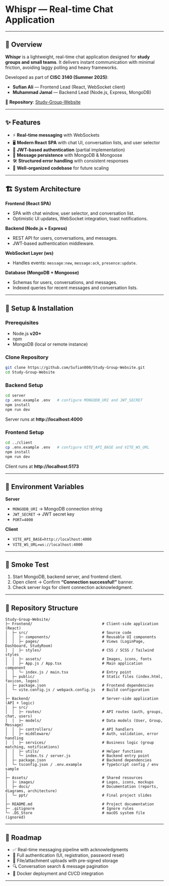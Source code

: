 # Whispr — Real-time Chat Application  

---

## 📖 Overview  
**Whispr** is a lightweight, real-time chat application designed for **study groups and small teams**. It delivers instant communication with minimal friction, avoiding laggy polling and heavy frameworks.  

Developed as part of **CISC 3140 (Summer 2025)**:  
- **Sufian Ali** — Frontend Lead (React, WebSocket client)  
- **Muhammad Jamal** — Backend Lead (Node.js, Express, MongoDB)  

🔗 **Repository**: [Study-Group-Website](https://github.com/Sufian000/Study-Group-Website.git)  

---

## ✨ Features  
- ⚡ **Real-time messaging** with WebSockets  
- 🖥️ **Modern React SPA** with chat UI, conversation lists, and user selector  
- 🔐 **JWT-based authentication** (partial implementation)  
- 💬 **Message persistence** with MongoDB & Mongoose  
- 🛠️ **Structured error handling** with consistent responses  
- 📂 **Well-organized codebase** for future scaling  

---

## 🏗️ System Architecture  

**Frontend (React SPA)**  
- SPA with chat window, user selector, and conversation list.  
- Optimistic UI updates, WebSocket integration, toast notifications.  

**Backend (Node.js + Express)**  
- REST API for users, conversations, and messages.  
- JWT-based authentication middleware.  

**WebSocket Layer (ws)**  
- Handles events: `message:new`, `message:ack`, `presence:update`.  

**Database (MongoDB + Mongoose)**  
- Schemas for users, conversations, and messages.  
- Indexed queries for recent messages and conversation lists.  

---

## 🚀 Setup & Installation  

### Prerequisites  
- Node.js **v20+**  
- npm  
- MongoDB (local or remote instance)  

### Clone Repository  
```bash
git clone https://github.com/Sufian000/Study-Group-Website.git
cd Study-Group-Website
```

### Backend Setup  
```bash
cd server
cp .env.example .env   # configure MONGODB_URI and JWT_SECRET
npm install
npm run dev
```
Server runs at **http://localhost:4000**  

### Frontend Setup  
```bash
cd ../client
cp .env.example .env   # configure VITE_API_BASE and VITE_WS_URL
npm install
npm run dev
```
Client runs at **http://localhost:5173**  

---

## 🔑 Environment Variables  

**Server**  
- `MONGODB_URI` → MongoDB connection string  
- `JWT_SECRET` → JWT secret key  
- `PORT=4000`  

**Client**  
- `VITE_API_BASE=http://localhost:4000`  
- `VITE_WS_URL=ws://localhost:4000`  

---

## 🧪 Smoke Test  
1. Start MongoDB, backend server, and frontend client.  
2. Open client → Confirm **“Connection successful!”** banner.  
3. Check server logs for client connection acknowledgment.  

---

## 📂 Repository Structure  

```
Study-Group-Website/
├─ Frontend/                               # Client-side application (React)
│  ├─ src/                                 # Source code
│  │  ├─ components/                       # Reusable UI components
│  │  ├─ pages/                            # Views (LoginPage, Dashboard, StudyRoom)
│  │  ├─ styles/                           # CSS / SCSS / Tailwind styles
│  │  ├─ assets/                           # Images, icons, fonts
│  │  ├─ App.js / App.tsx                  # Main application component
│  │  └─ index.js / main.tsx               # Entry point
│  ├─ public/                              # Static files (index.html, favicon, logos)
│  ├─ package.json                         # Frontend dependencies
│  └─ vite.config.js / webpack.config.js   # Build configuration
│
├─ Backend/                                # Server-side application (API + logic)
│  ├─ src/
│  │  ├─ routes/                           # API routes (auth, groups, chat, users)
│  │  ├─ models/                           # Data models (User, Group, Message)
│  │  ├─ controllers/                      # API handlers
│  │  ├─ middleware/                       # Auth, validation, error handling
│  │  ├─ services/                         # Business logic (group matching, notifications)
│  │  ├─ utils/                            # Helper functions
│  │  └─ index.ts / server.js              # Backend entry point
│  ├─ package.json                         # Backend dependencies
│  └─ tsconfig.json / .env.example         # TypeScript config / env sample
│
├─ Assets/                                 # Shared resources
│  ├─ images/                              # Logos, icons, mockups
│  ├─ docs/                                # Documentation (reports, diagrams, architecture)
│  └─ ppt/                                 # Final project slides
│
├─ README.md                               # Project documentation
├─ .gitignore                              # Ignore rules
└─ .DS_Store                               # macOS system file (ignored)
```

---

## 🧭 Roadmap  
- ✅ Real-time messaging pipeline with acknowledgments  
- 🔑 Full authentication (UI, registration, password reset)  
- 📎 File/attachment uploads with pre-signed storage  
- 🔍 Conversation search & message pagination  
- 🐳 Docker deployment and CI/CD integration  

---
